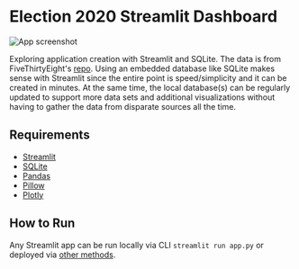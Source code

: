 # Election 2020 Streamlit Dashboard
![App screenshot](https://i.imgur.com/sIh5zS8.png)

Exploring application creation with Streamlit and SQLite. The data is from FiveThirtyEight's [repo](https://raw.githubusercontent.com/bconnor17/2020-Presidential-Election-Data/master/presidential_poll_averages_2020.csv). Using an embedded database like SQLite makes sense with Streamlit since the entire point is speed/simplicity and it can be created in minutes. At the same time, the local database(s) can be regularly updated to support more data sets and additional visualizations without having to gather the data from disparate sources all the time.

## Requirements
- [Streamlit](https://pypi.org/project/streamlit/)
- [SQLite](https://www.sqlite.org/about.html)
- [Pandas](https://pypi.org/project/pandas/)
- [Pillow](https://pypi.org/project/Pillow/)
- [Plotly](https://pypi.org/project/plotly/)

## How to Run
Any Streamlit app can be run locally via CLI `streamlit run app.py` or deployed via [other methods](https://discuss.streamlit.io/t/streamlit-deployment-guide-wiki/5099).
